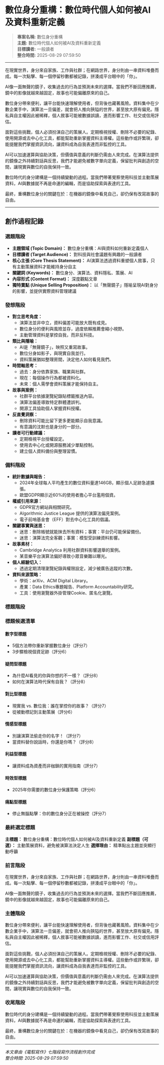 # 數位身分重構：數位時代個人如何被AI及資料重新定義

> **專案名稱:** 數位身分重構  
> **主題:** 數位時代個人如何被AI及資料重新定義  
> **目標讀者:** 一般讀者  
> **整合時間:** 2025-08-29 07:59:50

---

在現實世界，身分來自家族、工作與社群；在網路世界，身分則由一串資料堆疊而成。每一次點擊、每一個停留秒數都被記錄，拼湊成平台眼中的「你」。

AI像一面無聲的鏡子，收集過去的行為並預測未來的選擇。當我們不斷回應推薦，鏡中的影像就越來越固定，故事也可能偏離原來的自己。

數位身分帶來便利，讓平台能快速理解使用者，但背後也藏著風險。資料集中在少數企業手中，演算法一旦偏差，就會把人推向狹隘的世界，甚至放大原有偏見。隱私與自主權因此被稀釋，個人敘事可能被數據誤讀，進而影響工作、社交或信用評估。

面對這些挑戰，個人必須扮演自己的策展人。定期檢視授權、刪除不必要的紀錄、使用開源或去中心化工具，都能幫助重新掌握資料主導權。這些動作或許繁瑣，卻能提醒我們掌握資訊流向，讓資料成為自我表達而非監控的工具。

AI可以加速運算與協助決策，但價值與意義的判斷仍需由人來完成。在演算法提供的鏡像之外持續對話與反思，我們才能避免被數字單向定義，保留批判與創造的空間，讓現實與數位的自我保持一致。

數位時代的身分建構是一個持續變動的過程。當我們帶著覺察使用科技並主動策展資料，AI與數據就不再是命運的編輯，而是協助探索與表達的工具。

最終，重構數位身分的關鍵在於：在機器的鏡像中看見自己，卻仍保有改寫故事的自由。

---

## 創作過程記錄

### 選題階段

- **主題領域 (Topic Domain)：** 數位身分重構：AI與資料如何重新定義個人
- **目標讀者 (Target Audience)：** 對科技與社會議題有興趣的一般讀者
- **核心主張 (Core Thesis Statement)：** AI演算法透過資料重塑個人敘事，只有主動策展資料才能維持身分自主
- **關鍵詞 (Keywords)：** 數位身分、演算法、資料隱私、策展、AI
- **內容形式 (Content Format)：** 深度觀點文章
- **獨特賣點 (Unique Selling Proposition)：** 以「無聲鏡子」隱喻呈現AI對身分的影響，並提供實際資料管理建議

### 發想階段

- **對立思考角度：**
  - 演算法並非中立，資料偏差可能放大既有成見。
  - 數位身分的便利與風險並存，過度依賴推薦會縮小視野。
  - 主動管理資料是掌控自我，而非反科技。
- **類比與隱喻：**
  - AI是「無聲鏡子」，映照又重寫故事。
  - 數位分身如影子，與現實自我並行。
  - 資料策展猶如整理房間，決定他人如何看見我們。
- **時間軸思考：**
  - 過去：身分依靠家族、職業與社群。
  - 現在：每個操作行為都被資料化。
  - 未來：個人需學會資料策展才能保持自主。
- **故事與案例：**
  - 社群平台依據瀏覽紀錄貼標籤推送內容。
  - 演算法偏差導致特定群體遭誤判。
  - 開源工具協助個人掌握資料授權。
- **反直覺洞察：**
  - 刪除資料可能比留下更多更能顯示自我意識。
  - 有意識的沈默也是身分的一部分。
- **讀者可行動建議：**
  - 定期檢視平台授權設定。
  - 使用去中心化或開源服務減少單點控制。
  - 建立個人資料備份與整理習慣。

### 備料階段

- **統計數據與報告：**
  - 2024年全球每人平均產生的數位資料量達146GB，顯示個人足跡急遽擴張。
  - 歐盟GDPR顯示近60%的使用者擔心平台濫用個資。
- **權威引用來源：**
  - GDPR官方網站與相關研究。
  - Algorithmic Justice League 提供的演算法偏見案例。
  - 電子前哨基金會（EFF）對去中心化工具的倡議。
- **關鍵事實與迷思：**
  - 迷思：刪除帳號就能抹去所有資料；事實：平台仍可能保留備份。
  - 迷思：演算法完全客觀；事實：模型受訓練資料影響。
- **故事素材：**
  - Cambridge Analytica 利用社群資料影響選舉的案例。
  - 某音樂平台演算法偏好導致小眾音樂難以曝光。
- **個人經驗切入：**
  - 透過定期清理瀏覽紀錄與權限設定，減少被廣告追蹤的次數。
- **資料來源策略：**
  - 學術：arXiv、ACM Digital Library。
  - 產業：Data Ethics專題報告、Platform Accountability研究。
  - 工具：使用瀏覽器外掛管理Cookie、匿名化瀏覽。

### 標題階段

### 標題候選清單
#### 數字型標題
- 5個方法帶你重新掌握數位身分（評分7）
- 3步驟檢視個資足跡（評分6）
#### 疑問型標題
- 為什麼AI看見的你與你想的不一樣？（評分8）
- 如何在演算法時代保有自我？（評分8）
#### 對比型標題
- 現實我 vs. 數位我：誰在掌控你的故事？（評分7）
- 從被動標記到主動策展（評分6）
#### 情感型標題
- 別讓演算法偷走你的名字！（評分7）
- 當資料替你說話時，你還是你嗎？（評分8）
#### 利益型標題
- 讓資料成為資產而非枷鎖的實用指南（評分7）
#### 時效型標題
- 2025年你需要的數位身分保護策略（評分6）
#### 痛點型標題
- 停止無腦點擊：你的數位身分正在被操控（評分7）

### 最終選定標題
**主標題：** 數位身分重構：數位時代個人如何被AI及資料重新定義
**副標題（可選）：** 主動策展資料，避免被演算法決定人生
**選擇理由：** 精準點出主題並突顯行動呼籲

### 前言階段

在現實世界，身分來自家族、工作與社群；在網路世界，身分則由一串資料堆疊而成。每一次點擊、每一個停留秒數都被記錄，拼湊成平台眼中的「你」。

AI像一面無聲的鏡子，收集過去的行為並預測未來的選擇。當我們不斷回應推薦，鏡中的影像就越來越固定，故事也可能偏離原來的自己。

### 主體階段

數位身分帶來便利，讓平台能快速理解使用者，但背後也藏著風險。資料集中在少數企業手中，演算法一旦偏差，就會把人推向狹隘的世界，甚至放大原有偏見。隱私與自主權因此被稀釋，個人敘事可能被數據誤讀，進而影響工作、社交或信用評估。

面對這些挑戰，個人必須扮演自己的策展人。定期檢視授權、刪除不必要的紀錄、使用開源或去中心化工具，都能幫助重新掌握資料主導權。這些動作或許繁瑣，卻能提醒我們掌握資訊流向，讓資料成為自我表達而非監控的工具。

AI可以加速運算與協助決策，但價值與意義的判斷仍需由人來完成。在演算法提供的鏡像之外持續對話與反思，我們才能避免被數字單向定義，保留批判與創造的空間，讓現實與數位的自我保持一致。

### 收尾階段

數位時代的身分建構是一個持續變動的過程。當我們帶著覺察使用科技並主動策展資料，AI與數據就不再是命運的編輯，而是協助探索與表達的工具。

最終，重構數位身分的關鍵在於：在機器的鏡像中看見自己，卻仍保有改寫故事的自由。

---

*本文章由《電馭寫作》七階段寫作流程創作完成*  
*整合時間: 2025-08-29 07:59:50*
